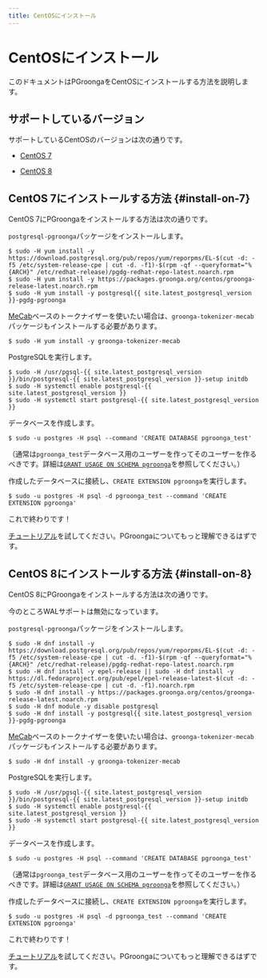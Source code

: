 ```yaml
---
title: CentOSにインストール
---
```


# CentOSにインストール

このドキュメントはPGroongaをCentOSにインストールする方法を説明します。

## サポートしているバージョン

サポートしているCentOSのバージョンは次の通りです。

  * [CentOS 7](#install-on-7)

  * [CentOS 8](#install-on-8)

## CentOS 7にインストールする方法 {#install-on-7}

CentOS 7にPGroongaをインストールする方法は次の通りです。

`postgresql-pgroonga`パッケージをインストールします。

```console
$ sudo -H yum install -y https://download.postgresql.org/pub/repos/yum/reporpms/EL-$(cut -d: -f5 /etc/system-release-cpe | cut -d. -f1)-$(rpm -qf --queryformat="%{ARCH}" /etc/redhat-release)/pgdg-redhat-repo-latest.noarch.rpm
$ sudo -H yum install -y https://packages.groonga.org/centos/groonga-release-latest.noarch.rpm
$ sudo -H yum install -y postgresql{{ site.latest_postgresql_version }}-pgdg-pgroonga
```

[MeCab](http://taku910.github.io/mecab/)ベースのトークナイザーを使いたい場合は、`groonga-tokenizer-mecab`パッケージもインストールする必要があります。

```console
$ sudo -H yum install -y groonga-tokenizer-mecab
```

PostgreSQLを実行します。

```console
$ sudo -H /usr/pgsql-{{ site.latest_postgresql_version }}/bin/postgresql-{{ site.latest_postgresql_version }}-setup initdb
$ sudo -H systemctl enable postgresql-{{ site.latest_postgresql_version }}
$ sudo -H systemctl start postgresql-{{ site.latest_postgresql_version }}
```

データベースを作成します。

```console
$ sudo -u postgres -H psql --command 'CREATE DATABASE pgroonga_test'
```

（通常は`pgroonga_test`データベース用のユーザーを作ってそのユーザーを作るべきです。詳細は[`GRANT USAGE ON SCHEMA pgroonga`](../reference/grant-usage-on-schema-pgroonga.html)を参照してください。）

作成したデータベースに接続し、`CREATE EXTENSION pgroonga`を実行します。

```console
$ sudo -u postgres -H psql -d pgroonga_test --command 'CREATE EXTENSION pgroonga'
```

これで終わりです！

[チュートリアル](../tutorial/)を試してください。PGroongaについてもっと理解できるはずです。

## CentOS 8にインストールする方法 {#install-on-8}

CentOS 8にPGroongaをインストールする方法は次の通りです。

今のところWALサポートは無効になっています。

`postgresql-pgroonga`パッケージをインストールします。

```console
$ sudo -H dnf install -y https://download.postgresql.org/pub/repos/yum/reporpms/EL-$(cut -d: -f5 /etc/system-release-cpe | cut -d. -f1)-$(rpm -qf --queryformat="%{ARCH}" /etc/redhat-release)/pgdg-redhat-repo-latest.noarch.rpm
$ sudo -H dnf install -y epel-release || sudo -H dnf install -y https://dl.fedoraproject.org/pub/epel/epel-release-latest-$(cut -d: -f5 /etc/system-release-cpe | cut -d. -f1).noarch.rpm
$ sudo -H dnf install -y https://packages.groonga.org/centos/groonga-release-latest.noarch.rpm
$ sudo -H dnf module -y disable postgresql
$ sudo -H dnf install -y postgresql{{ site.latest_postgresql_version }}-pgdg-pgroonga
```

[MeCab](http://taku910.github.io/mecab/)ベースのトークナイザーを使いたい場合は、`groonga-tokenizer-mecab`パッケージもインストールする必要があります。

```console
$ sudo -H dnf install -y groonga-tokenizer-mecab
```

PostgreSQLを実行します。

```console
$ sudo -H /usr/pgsql-{{ site.latest_postgresql_version }}/bin/postgresql-{{ site.latest_postgresql_version }}-setup initdb
$ sudo -H systemctl enable postgresql-{{ site.latest_postgresql_version }}
$ sudo -H systemctl start postgresql-{{ site.latest_postgresql_version }}
```

データベースを作成します。

```console
$ sudo -u postgres -H psql --command 'CREATE DATABASE pgroonga_test'
```

（通常は`pgroonga_test`データベース用のユーザーを作ってそのユーザーを作るべきです。詳細は[`GRANT USAGE ON SCHEMA pgroonga`](../reference/grant-usage-on-schema-pgroonga.html)を参照してください。）

作成したデータベースに接続し、`CREATE EXTENSION pgroonga`を実行します。

```console
$ sudo -u postgres -H psql -d pgroonga_test --command 'CREATE EXTENSION pgroonga'
```

これで終わりです！

[チュートリアル](../tutorial/)を試してください。PGroongaについてもっと理解できるはずです。
